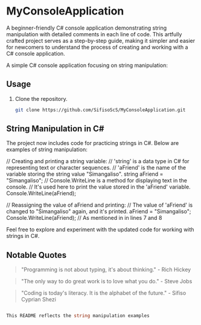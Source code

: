 # MyConsoleApplication

A beginner-friendly C# console application demonstrating string manipulation with detailed comments in each line of code. This artfully crafted project serves as a step-by-step guide, making it simpler and easier for newcomers to understand the process of creating and working with a C# console application.

A simple C# console application focusing on string manipulation:

## Usage

1. Clone the repository.
   ```bash
   git clone https://github.com/SifisoScS/MyConsoleApplication.git

## String Manipulation in C#
The project now includes code for practicing strings in C#. Below are examples of string manipulation:

// Creating and printing a string variable:
// 'string' is a data type in C# for representing text or character sequences.
// 'aFriend' is the name of the variable storing the string value "Simangaliso".
string aFriend = "Simangaliso";
// Console.WriteLine is a method for displaying text in the console.
// It's used here to print the value stored in the 'aFriend' variable.
Console.WriteLine(aFriend);

// Reassigning the value of aFriend and printing:
// The value of 'aFriend' is changed to "Simangaliso" again, and it's printed.
aFriend = "Simangaliso";
Console.WriteLine(aFriend); // As mentioned in in lines 7 and 8

Feel free to explore and experiment with the updated code for working with strings in C#.

## Notable Quotes

> "Programming is not about typing, it's about thinking." - Rich Hickey

> "The only way to do great work is to love what you do." - Steve Jobs

> "Coding is today's literacy. It is the alphabet of the future." - Sifiso Cyprian Shezi

```csharp

This README reflects the string manipulation examples
